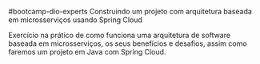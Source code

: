 #bootcamp-dio-experts Construindo um projeto com arquitetura baseada em microsserviços usando Spring Cloud

Exercício na prático de como funciona uma arquitetura de software baseada em microsserviços, os seus benefícios e desafios, assim como faremos um projeto em Java com Spring Cloud.